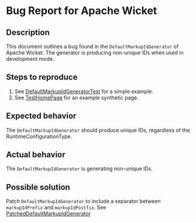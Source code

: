 # Bug Report for Apache Wicket

## Description

This document outlines a bug found in the `DefaultMarkupIdGenerator` of Apache Wicket. The generator is producing non-unique IDs when used in development mode.

## Steps to reproduce

1. See [DefaultMarkupIdGeneratorTest](./src/test/java/de/dietz/DefaultMarkupIdGeneratorTest.java) for a simple example.
2. See [TestHomePage](./src/test/java/de/dietz/TestHomePage.java) for an example synthetic page.

## Expected behavior

The `DefaultMarkupIdGenerator` should produce unique IDs, regardless of the RuntimeConfigurationType.

## Actual behavior

The `DefaultMarkupIdGenerator` is generating non-unique IDs.

## Possible solution

Patch `DefaultMarkupIdGenerator` to include a separator between `markupIdPrefix` and `markupIdPostfix`.
See [PatchedDefaultMarkupIdGenerator](./src/main/java/de/dietz/PatchedDefaultMarkupIdGenerator.java)
